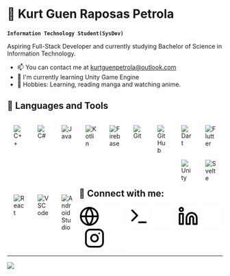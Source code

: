 # 🌌 Kurt Guen Raposas Petrola

**`Information Technology Student(SysDev)`**
 
Aspiring Full-Stack Developer and currently studying Bachelor of Science in Information Technology.

*   📫  You can contact me at [kurtguenpetrola@outlook.com](mailto:kurtguenpetrola@outlook.com)
*   🌱  I'm currently learning Unity Game Engine
*   🎯  Hobbies: Learning, reading manga and watching anime.
 
<h2>🧰 Languages and Tools</h2>

<img align="left" alt="C++" width="26px" style="padding:15px;" src="https://cdn.jsdelivr.net/gh/devicons/devicon/icons/cplusplus/cplusplus-plain.svg" />
<img align="left" alt="C#" width="26px" style="padding:15px;" src="https://cdn.jsdelivr.net/gh/devicons/devicon/icons/csharp/csharp-plain.svg" />
<img align="left" alt="Java" width="26px" style="padding:15px;" src="https://cdn.jsdelivr.net/gh/devicons/devicon/icons/java/java-original.svg" />
<img align="left" alt="Kotlin" width="26px" style="padding:15px;" src="https://cdn.jsdelivr.net/gh/devicons/devicon/icons/kotlin/kotlin-original.svg" />
<img align="left" alt="Firebase" width="26px" style="padding:15px;" src="https://cdn.jsdelivr.net/gh/devicons/devicon/icons/firebase/firebase-plain.svg" />
<img align="left" alt="Git" width="26px" style="padding:15px;" src="https://cdn.jsdelivr.net/gh/devicons/devicon/icons/git/git-original.svg" />
<img align="left" alt="GitHub" width="26px" style="padding:15px;" src="https://cdn.jsdelivr.net/gh/devicons/devicon/icons/github/github-original.svg" />
<img align="left" alt="Dart" width="26px" style="padding:15px;" src="https://cdn.jsdelivr.net/gh/devicons/devicon/icons/dart/dart-original.svg" />
<img align="left" alt="Flutter" width="26px" style="padding:15px;" src="https://cdn.jsdelivr.net/gh/devicons/devicon/icons/flutter/flutter-original.svg" />
<img align="left" alt="Unity" width="26px" style="padding:15px;" src="https://cdn.jsdelivr.net/gh/devicons/devicon/icons/unity/unity-original.svg" />
<img align="left" alt="Svelte" width="26px" style="padding:15px;" src="https://cdn.jsdelivr.net/gh/devicons/devicon/icons/svelte/svelte-original.svg" />
<img align="left" alt="React" width="26px" style="padding:15px;" src="https://cdn.jsdelivr.net/gh/devicons/devicon/icons/react/react-original.svg" />
<img align="left" alt="VSCode" width="26px" style="padding:15px;" src="https://cdn.jsdelivr.net/gh/devicons/devicon/icons/vscode/vscode-original.svg" />
<img align="left" alt="AndroidStudio" width="26px" style="padding:15px;" src="https://cdn.jsdelivr.net/gh/devicons/devicon/icons/androidstudio/androidstudio-original.svg" />
<br />
<br />

<h2>🌴 Connect with me:</h2>

[![website](./imgs/globe-light.svg)](https://www.facebook.com/profile.php?id=100008866333712&mibextid=ZbWKwL/#gh-light-mode-only)
[![website](./imgs/globe-dark.svg)](https://www.facebook.com/profile.php?id=100008866333712&mibextid=ZbWKwL/#gh-dark-mode-only)
&nbsp;&nbsp;
[![website](./imgs/terminal-light.svg)](https://www.dev.to/katowu#gh-light-mode-only)
[![website](./imgs/terminal-dark.svg)](https://www.dev.to/katowu#gh-dark-mode-only)
&nbsp;&nbsp;
[![website](./imgs/linkedin-light.svg)](https://www.linkedin.com/in/kurt-guen-petrola-0b5469251/#gh-light-mode-only)
[![website](./imgs/linkedin-dark.svg)](https://www.linkedin.com/in/kurt-guen-petrola-0b5469251/#gh-dark-mode-only)
&nbsp;&nbsp;
[![website](./imgs/instagram-light.svg)](https://www.instagram.com/krt.zzz_/#gh-light-mode-only)
[![website](./imgs/instagram-dark.svg)](https://www.instagram.com/krt.zzz_/#gh-dark-mode-only)

------------------------------
<a href="https://discord.com/users/866124582673842186"><img align="left" src="https://lanyard.cnrad.dev/api/866124582673842186?borderRadius=8px&hideDiscrim=true"/></a>

<!-- <img alt="doggo" width="auto" src="https://mir-s3-cdn-cf.behance.net/project_modules/1400/74731f76965389.5c7945b0cfcc3.gif"> -->
